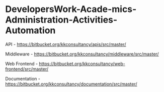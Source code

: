 # DevelopersWork-Acade-mics-Administration-Activities-Automation

API - https://bitbucket.org/kkconsultancy/apis/src/master/

Middleware - https://bitbucket.org/kkconsultancy/middleware/src/master/

Web Frontend - https://bitbucket.org/kkconsultancy/web-frontend/src/master/

Documentation - https://bitbucket.org/kkconsultancy/documentation/src/master/
